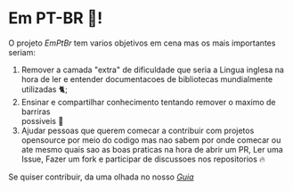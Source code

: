 # Em PT-BR 🎉!

O projeto *EmPtBr* tem varios objetivos em cena mas os mais importantes seriam: 
1. Remover a camada "extra" de dificuldade que seria a Lingua inglesa na hora de
   ler e entender documentacoes de bibliotecas mundialmente utilizadas 🐈;
2. Ensinar e compartilhar conhecimento tentando remover o maximo de barriras  
   possiveis 🚀
3. Ajudar pessoas que querem comecar a contribuir com projetos opensource por
   meio do codigo mas nao sabem por onde comecar ou ate mesmo quais sao as boas
praticas na hora de abrir um PR, Ler uma Issue, Fazer um fork e participar de
discussoes nos repositorios 🔥



Se quiser contribuir, da uma olhada no nosso [*Guia*](/contribuindo.md)
